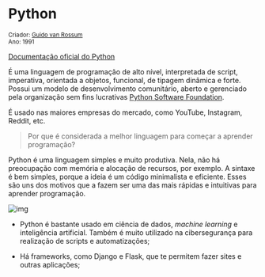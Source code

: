 # Python

<small>Criador: [Guido van Rossum](https://pt.wikipedia.org/wiki/Guido_van_Rossum)<br/>Ano: 1991</small>

[Documentação oficial do Python](https://www.python.org/doc/)

É uma linguagem de programação de alto nível, interpretada de script, imperativa, orientada a objetos, funcional, de tipagem dinâmica e forte. Possui um modelo de desenvolvimento comunitário, aberto e gerenciado pela organização sem fins lucrativas [Python Software Foundation](https://pt.wikipedia.org/wiki/Python_Software_Foundation).

É usado nas maiores empresas do mercado, como YouTube, Instagram, Reddit, etc.



> Por que é considerada a melhor linguagem para começar a aprender programação?



Python é uma linguagem simples e muito produtiva. Nela, não há preocupação com memória e alocação de recursos, por exemplo. A sintaxe é bem simples, porque a ideia é um código minimalista e eficiente. Esses são uns dos motivos que a fazem ser uma das mais rápidas e intuitivas para aprender programação.



![img](https://sigmoidal.ai/wp-content/uploads/2019/12/Files.png)



+ Python é bastante usado em ciência de dados, *machine learning* e inteligência artificial. Também é muito utilizado na cibersegurança para realização de scripts e automatizações;

+ Há frameworks, como Django e Flask, que te permitem fazer sites e outras aplicações;

  

